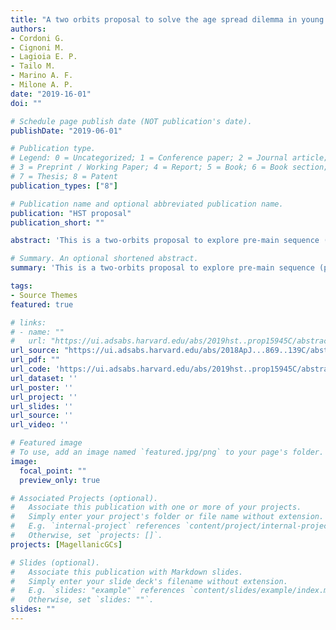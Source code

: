 ```yaml
---
title: "A two orbits proposal to solve the age spread dilemma in young Magellanic Clouds clusters"
authors: 
- Cordoni G.
- Cignoni M.
- Lagioia E. P. 
- Tailo M.
- Marino A. F. 
- Milone A. P. 
date: "2019-16-01"
doi: ""

# Schedule page publish date (NOT publication's date).
publishDate: "2019-06-01"

# Publication type.
# Legend: 0 = Uncategorized; 1 = Conference paper; 2 = Journal article;
# 3 = Preprint / Working Paper; 4 = Report; 5 = Book; 6 = Book section;
# 7 = Thesis; 8 = Patent
publication_types: ["8"]

# Publication name and optional abbreviated publication name.
publication: "HST proposal"
publication_short: ""

abstract: 'This is a two-orbits proposal to explore pre-main sequence (pre-MS) stars in Large Magellanic Cloud young clusters to assess, once and for all, if multiple bursts of star formation can be supported by these systems. The discovery that nearly all star clusters younger than 2Gyr in both Magellanic Clouds exhibit double/extended main-sequence turn offs (eMSTOs) has been one of the major advances made by HST in stellar astrophysics. Despite a huge effort has been undertaken to understand these observations, the mechanism responsible for the eMSTO is still controversial. It has been suggested that the eMSTO is due to coeval stellar populations with different rotation, but it seems that rotation alone is not able to reproduce the eMSTOs. On the other hand, the eMSTO could be due to a spread in age, so that these clusters would be the younger counterparts of old globular clusters with multiple populations. We propose a novel approach to disentangle between age and rotation by using the Turn-On (TOn), where the pre-MS reaches the main sequence in the color-magnitude diagram (CMD). The most remarkable feature introduced by different ages on this region of the CMD would be the appearance of multiple or broaden TOn peaks in the luminosity function. Specifically a single narrow peak is expected in the case of a single generation, whereas multiple/broaden TOn peaks would imply multiple stellar generations. The proposed observations will allow us, to understand, whether the age spread contributes to eMSTO in young clusters or not, and will be surely seminal for future investigation of the still-eluding multiple stellar populations phenomenon.'

# Summary. An optional shortened abstract.
summary: 'This is a two-orbits proposal to explore pre-main sequence (pre-MS) stars in Large Magellanic Cloud young clusters to assess, once and for all, if multiple bursts of star formation can be supported by these systems.'

tags:
- Source Themes
featured: true

# links:
# - name: ""
#   url: "https://ui.adsabs.harvard.edu/abs/2019hst..prop15945C/abstract"
url_source: "https://ui.adsabs.harvard.edu/abs/2018ApJ...869..139C/abstract"
url_pdf: ""
url_code: 'https://ui.adsabs.harvard.edu/abs/2019hst..prop15945C/abstractt'
url_dataset: ''
url_poster: ''
url_project: ''
url_slides: ''
url_source: ''
url_video: ''

# Featured image
# To use, add an image named `featured.jpg/png` to your page's folder. 
image: 
  focal_point: ""
  preview_only: true

# Associated Projects (optional).
#   Associate this publication with one or more of your projects.
#   Simply enter your project's folder or file name without extension.
#   E.g. `internal-project` references `content/project/internal-project/index.md`.
#   Otherwise, set `projects: []`.
projects: [MagellanicGCs]

# Slides (optional).
#   Associate this publication with Markdown slides.
#   Simply enter your slide deck's filename without extension.
#   E.g. `slides: "example"` references `content/slides/example/index.md`.
#   Otherwise, set `slides: ""`.
slides: ""
---
```

